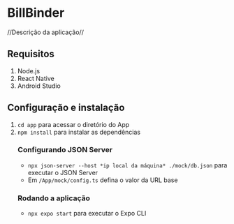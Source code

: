 <h1>BillBinder</h1>
<p>//Descrição da aplicação//<p>
  
<h2>Requisitos</h2>
<ol>
  <li>Node.js</li>
  <li>React Native</li>
  <li>Android Studio</li>
 </ol>
  
<h2>Configuração e instalação</h2>
<ol>
  <li><code>cd app</code> para acessar o diretório do App</li>
  <li><code>npm install</code> para instalar as dependências</li>  
  <h3>Configurando JSON Server</h3>
  <ul>
    <li><code>npx json-server --host *ip local da máquina* ./mock/db.json</code> para executar o JSON Server</li>
    <li>Em <code>/App/mock/config.ts</code> defina o valor da URL base</li>
  </ul>
  <h3>Rodando a aplicação</h3>
  <ul>
    <li><code>npx expo start</code> para executar o Expo CLI</li>
  </ul>
</ol>
